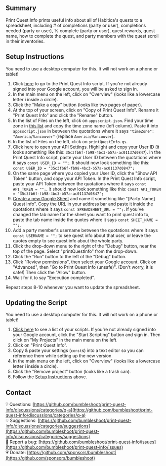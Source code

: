 ## Summary
Print Quest Info prints useful info about all of Habitica's quests to a spreadsheet, including # of completions (party or user), completions needed (party or user), % complete (party or user), quest rewards, quest name, how to complete the quest, and party members with the quest scroll in their inventories.

## Setup Instructions
You need to use a desktop computer for this. It will not work on a phone or tablet!
1. Click [here](https://script.google.com/d/14BPBHQy4uGGT80F6ADZ7rsKSWh6l6AgGCFhcXSQP55SOQFYEkSsP6RA4/edit?usp=sharing) to go to the Print Quest Info script. If you're not already signed into your Google account, you will be asked to sign in.
2. In the main menu on the left, click on "Overview" (looks like a lowercase letter i inside a circle).
3. Click the "Make a copy" button (looks like two pages of paper).
4. At the top of your screen, click on "Copy of Print Quest Info". Rename it "Print Quest Info" and click the "Rename" button.
5. In the list of Files on the left, click on `appsscript.json`. Find your time zone in [this list](https://gist.github.com/mhawksey/8673e904a03a91750c26c2754fe0977a) and copy the time zone name (left column). Paste it into `appsscript.json` in between the quotations where it says `"timeZone": "America/Vancouver"` (replace `America/Vancouver`).
6. In the list of Files on the left, click on `printQuestInfo.gs`.
7. Click [here](https://habitica.com/user/settings/api) to open your API Settings. Highlight and copy your User ID (it looks something like this: `35c3fb6f-fb98-4bc3-b57a-ac01137d0847`). In the Print Quest Info script, paste your User ID between the quotations where it says `const USER_ID = "";`. It should now look something like this: `const USER_ID = "35c3fb6f-fb98-4bc3-b57a-ac01137d0847";`
8. On the same page where you copied your User ID, click the "Show API Token" button, and copy your API Token. In the Print Quest Info script, paste your API Token between the quotations where it says `const API_TOKEN = "";`. It should now look something like this: `const API_TOKEN = "35c3fb6f-fb98-4bc3-b57a-ac01137d0847";`
9. [Create a new Google Sheet](https://sheets.google.com/create) and name it something like "[Party Name] Quest Info". Copy the URL in your address bar and paste it inside the quotations where it says `const SPREADSHEET_URL = "";`. If you've changed the tab name for the sheet you want to print quest info to, paste the tab name inside the quotes where it says `const SHEET_NAME = "";`.
10. Add a party member's username between the quotations where it says `const USERNAME = "";` to see quest info about that user, or leave the quotes empty to see quest info about the whole party.
11. Click the drop-down menu to the right of the "Debug" button, near the top of the page. Select "printQuestInfo" from the drop-down.
12. Click the "Run" button to the left of the "Debug" button.
13. Click "Review permissions", then select your Google account. Click on "Advanced", then "Go to Print Quest Info (unsafe)". (Don't worry, it is safe!) Then click the "Allow" button.
14. Wait for it to say "Execution completed".

Repeat steps 8-10 whenever you want to update the spreadsheet.

## Updating the Script
You need to use a desktop computer for this. It will not work on a phone or tablet!
1. [Click here](https://script.google.com/home) to see a list of your scripts. If you're not already signed into your Google account, click the "Start Scripting" button and sign in.  Then click on "My Projects" in the main menu on the left.
2. Click on "Print Quest Info".
3. Copy & paste your settings (`const`s) into a text editor so you can reference them while setting up the new version.
4. In the main menu on the left, click on "Overview" (looks like a lowercase letter i inside a circle).
5. Click the "Remove project" button (looks like a trash can).
6. Follow the [Setup Instructions](#setup-instructions) above.

## Contact
:grey_question: Questions: [https://github.com/bumbleshoot/print-quest-info/discussions/categories/q-a](https://github.com/bumbleshoot/print-quest-info/discussions/categories/q-a)  
:bulb: Suggestions: [https://github.com/bumbleshoot/print-quest-info/discussions/categories/suggestions](https://github.com/bumbleshoot/print-quest-info/discussions/categories/suggestions)  
:lady_beetle: Report a bug: [https://github.com/bumbleshoot/print-quest-info/issues](https://github.com/bumbleshoot/print-quest-info/issues)  
:heartpulse: Donate: [https://github.com/sponsors/bumbleshoot](https://github.com/sponsors/bumbleshoot)
